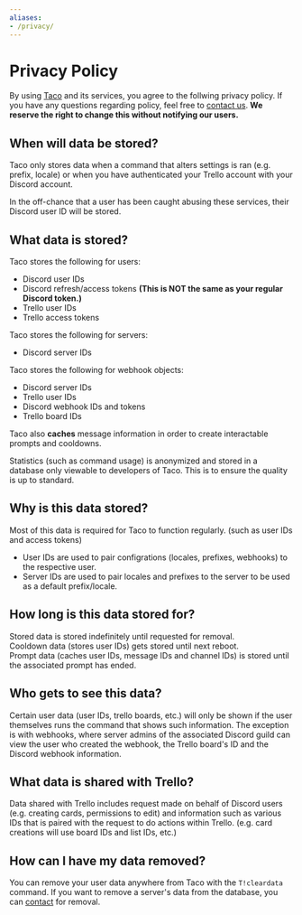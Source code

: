 ```yaml
---
aliases:
- /privacy/
---
```


# Privacy Policy

By using [Taco](/) and its services, you agree to the follwing privacy policy. If you have any questions regarding policy, feel free to [contact us](/contact). **We reserve the right to change this without notifying our users.**

## When will data be stored?

Taco only stores data when a command that alters settings is ran (e.g. prefix, locale) or when you have authenticated your Trello account with your Discord account.

In the off-chance that a user has been caught abusing these services, their Discord user ID will be stored.

## What data is stored?

Taco stores the following for users:
- Discord user IDs
- Discord refresh/access tokens **(This is NOT the same as your regular Discord token.)**
- Trello user IDs
- Trello access tokens

Taco stores the following for servers:
- Discord server IDs

Taco stores the following for webhook objects:
- Discord server IDs
- Trello user IDs
- Discord webhook IDs and tokens
- Trello board IDs

Taco also **caches** message information in order to create interactable prompts and cooldowns.

Statistics (such as command usage) is anonymized and stored in a database only viewable to developers of Taco. This is to ensure the quality is up to standard.

## Why is this data stored?

Most of this data is required for Taco to function regularly. (such as user IDs and access tokens)
- User IDs are used to pair configrations (locales, prefixes, webhooks) to the respective user.
- Server IDs are used to pair locales and prefixes to the server to be used as a default prefix/locale.

## How long is this data stored for?

Stored data is stored indefinitely until requested for removal.  
Cooldown data (stores user IDs) gets stored until next reboot.  
Prompt data (caches user IDs, message IDs and channel IDs) is stored until the associated prompt has ended.

## Who gets to see this data?

Certain user data (user IDs, trello boards, etc.) will only be shown if the user themselves runs the command that shows such information. The exception is with webhooks, where server admins of the associated Discord guild can view the user who created the webhook, the Trello board's ID and the Discord webhook information.

## What data is shared with Trello?

Data shared with Trello includes request made on behalf of Discord users (e.g. creating cards, permissions to edit) and information such as various IDs that is paired with the request to do actions within Trello. (e.g. card creations will use board IDs and list IDs, etc.)

## How can I have my data removed?
You can remove your user data anywhere from Taco with the `T!cleardata` command. If you want to remove a server's data from the database, you can [contact](/contact) for removal.